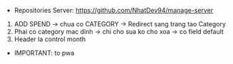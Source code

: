 * Repositories Server: https://github.com/NhatDev94/manage-server

1. ADD SPEND -> chua co CATEGORY -> Redirect sang trang tao Category
2. Phai co category mac dinh -> chi cho sua ko cho xoa -> co field default
3. Header la control month

* IMPORTANT: to pwa
